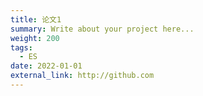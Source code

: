 ```yaml
---
title: 论文1
summary: Write about your project here...
weight: 200
tags:
  - ES
date: 2022-01-01
external_link: http://github.com
---
```

